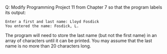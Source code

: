 Q: Modify Programming Project 11 from Chapter 7 so that the program labels its
output:

```
Enter a first and last name: Lloyd Fosdick
You entered the name: Fosdick, L.
```

The program will need to store the last name (but not the first name) in an
array of characters until it can be printed. You may assume that the last name
is no more than 20 characters long.
